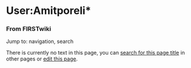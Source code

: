

# User:Amitporeli*

### From FIRSTwiki

Jump to: navigation, search

There is currently no text in this page, you can [search for this page
title](Special:Search/Amitporeli%2A "Special:Search/Amitporeli*" )
in other pages or [edit this
page](http://www.firstwiki.net/index.php?title=User:Amitporeli%2A&action=edit
"http://www.firstwiki.net/index.php?title=User:Amitporeli%2A&action=edit" ).

